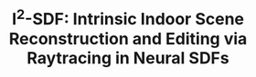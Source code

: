 ---
title: "I<sup>2</sup>-SDF: Intrinsic Indoor Scene Reconstruction and Editing via Raytracing in Neural SDFs"
collection: publications
venue: 'CVPR'
paperurl: 'https://arxiv.org/abs/2303.07634/'
authors: '<b>Jingsen Zhu</b>, Yuchi Huo, Qi Ye, Fujun Luan, Jifan Li, Dianbing Xi, Lisha Wang, Rui Tang, Wei Hua, Hujun Bao, Rui Wang'
project: 'https://jingsenzhu.github.io/i2-sdf/'
code: 'https://github.com/jingsenzhu/i2-sdf/'
dataset: '#'
---